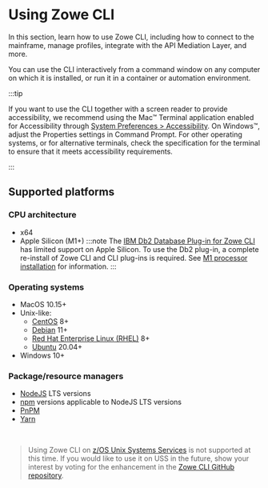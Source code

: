 # Using Zowe CLI

In this section, learn how to use Zowe CLI, including how to connect to the mainframe, manage profiles, integrate with the API Mediation Layer, and more.

You can use the CLI interactively from a command window on any computer on which it is installed, or run it in a container or automation environment.

:::tip

If you want to use the CLI together with a screen reader to provide accessibility, we recommend using the Mac™ Terminal application enabled for Accessibility through [System Preferences > Accessibility](https://support.apple.com/zh-sg/guide/terminal/trml1020/mac). On Windows™, adjust the Properties settings in Command Prompt. For other operating systems, or for alternative terminals, check the specification for the terminal to ensure that it meets accessibility requirements.

:::

## Supported platforms

### CPU architecture

- x64
- Apple Silicon (M1+)
    :::note
        The [IBM Db2 Database Plug-in for Zowe CLI](../user-guide/cli-db2plugin) has limited support on Apple Silicon. To use the Db2 plug-in, a complete re-install of Zowe CLI and CLI plug-ins is required. See [M1 processor installation](../user-guide/cli-db2-install-m1) for information.
    :::


### Operating systems

- MacOS 10.15+
- Unix-like:
   - [CentOS](https://www.centos.org/) 8+
   - [Debian](https://www.debian.org/) 11+
   - [Red Hat Enterprise Linux (RHEL)](https://www.redhat.com/en/technologies/linux-platforms/enterprise-linux) 8+
   - [Ubuntu](https://ubuntu.com/) 20.04+
- Windows 10+ 

### Package/resource managers

- [NodeJS](https://nodejs.org/en) LTS versions
- [npm](https://www.npmjs.com/) versions applicable to NodeJS LTS versions
- [PnPM](https://pnpm.io/)
- [Yarn](https://yarnpkg.com/) 

<br/> 

>Using Zowe CLI on [z/OS Unix Systems Services](https://www.ibm.com/docs/en/zos/2.4.0?topic=descriptions-zos-unix-system-services) is not supported at this time. If you would like to use it on USS in the future, show your interest by voting for the enhancement in the [Zowe CLI GitHub repository](https://github.com/zowe/zowe-cli/issues/1680). 
